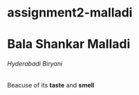# assignment2-malladi  
<!DOCTYPE html>
<html> 
<body> 
<h1>Bala Shankar Malladi</h1>
<h6>Hyderabadi Biryani</h6>
<p> Beacuse of its <b>taste</b> and <b>smell</b> </p>
</body>
</html>